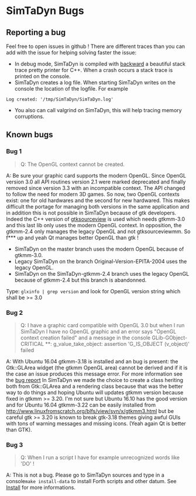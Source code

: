# SimTaDyn Bugs

## Reporting a bug

Feel free to open issues in github ! There are different traces than you can add with the issue for helping solving faster the issue:
* In debug mode, SimTaDyn is compiled with [backward](https://github.com/bombela/backward-cpp) a beautiful stack trace pretty printer for C++.
When a crash occurs a stack trace is printed on the console.
* SimTaDyn creates a log file. When starting SimTaDyn writes on the console the location of the logfile. For example
```
Log created: '/tmp/SimTaDyn/SimTaDyn.log'
```
* You also can call valgrind on SimTaDyn, this will help tracing memory corruptions.

## Known bugs

### Bug 1

> Q: The OpenGL context cannot be created.

A: Be sure your graphic card supports the modern OpenGL. Since OpenGL version 3.0 all API routines version 2.1 were marked deprecated and finally removed since version 3.3 with an incompatible context. The API changed to follow the need for modern 3D games. So now, two OpenGL contexts exist: one for old hardwares and the second for new hardwared. This makes difficult the portage for managing both versions in the same application and in addition this is not possible in SimTaDyn because of gtk developers. Indeed the C++ version of [gtksourceview](https://wiki.gnome.org/Projects/GtkSourceView) is used which needs gtkmm-3.0 and this last lib only uses the modern OpenGL context. In opposition, the gtkmm-2.4 only manages the legacy OpenGL and not gtksourceviewmm. So f*** up and yeah Qt manages better OpenGL than gtk !

* SimTaDyn on the master branch uses the modern OpenGL because of gtkmm-3.0.
* Legacy SimTaDyn on the branch Original-Version-EPITA-2004 uses the legacy OpenGL.
* SimTaDyn on the SimTaDyn-gtkmm-2.4 branch uses the legacy OpenGL because of gtkmm-2.4 but this branch is abandonned.

Type:
``glxinfo | grep version``
and look for OpenGL version string which shall be >= 3.0

### Bug 2

> Q: I have a graphic card compatible with OpenGL 3.0 but when I run SimTaDyn I have no OpenGL graphic and an error says "OpenGL context creation failed" and a message in the console GLib-GObject-CRITICAL **: g_value_take_object: assertion 'G_IS_OBJECT (v_object)' failed

A: With Ubuntu 16.04 gtkmm-3.18 is installed and an bug is present: the Gtk::GLArea widget (the gtkmm OpenGL area) cannot be derived and if it is the case an issue produces this message error. For more information see the [bug report](https://www.mail-archive.com/gtkmm-list@gnome.org/msg19689.html) In SimTaDyn we made the choice to create a class heriting both from Gtk::GLArea and a rendering class because that was the better way to do things and hoping Ubuntu will updates gtkmm version because fixed in gtkmm >= 3.20. I'm not sure but Ubuntu 16.10 has the good version and for Ubuntu 16.04 gtkmm-3.22 can be easily installed from http://www.linuxfromscratch.org/blfs/view/svn/x/gtkmm3.html but be careful gtk >= 3.20 is known to break gtk-3.18 themes giving awful GUIs with tons of warning messages and missing icons. (Yeah again Qt is better than GTK).

### Bug 3

> Q: When I run a script I have for example unrecognized words like 'DO' !

A: This is not a bug. Please go to SimTaDyn sources and type in a console``make install-data`` to install Forth scripts and other datum. See [Install](https://github.com/Lecrapouille/SimTaDyn/blob/master/doc/Install.md) for more informations.
